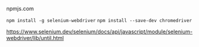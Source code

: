 npmjs.com

`npm install -g selenium-webdriver`
`npm install --save-dev chromedriver`

https://www.selenium.dev/selenium/docs/api/javascript/module/selenium-webdriver/lib/until.html
